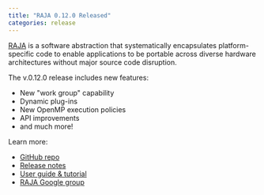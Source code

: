 ```yaml
---
title: "RAJA 0.12.0 Released"
categories: release
---
```


[RAJA](https://github.com/LLNL/raja) is a software abstraction that systematically encapsulates platform-specific code to enable applications to be portable across diverse hardware architectures without major source code disruption.

The v.0.12.0 release includes new features:
- New "work group" capability
- Dynamic plug-ins
- New OpenMP execution policies
- API improvements
- and much more!

Learn more:
- [GitHub repo](https://github.com/LLNL/raja)
- [Release notes](https://github.com/LLNL/RAJA/releases/tag/v0.12.0)
- [User guide & tutorial](https://raja.readthedocs.io/en/main/)
- [RAJA Google group](https://groups.google.com/forum/#!forum/raja-users)
